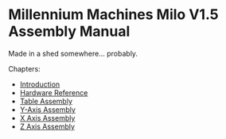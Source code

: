 # Millennium Machines Milo V1.5 Assembly Manual

Made in a shed somewhere... probably.

Chapters:

- [Introduction](chapters/introduction.md)
- [Hardware Reference](chapters/hardware_reference.md)
- [Table Assembly](chapters/table_assembly.md)
- [Y-Axis Assembly](chapters/y_axis_assembly.md)
- [X Axis Assembly](chapters/x_axis_assembly.md)
- [Z Axis Assembly](chapters/z_axis_assembly.md)
